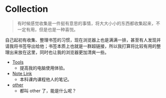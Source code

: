 # Collection

> 有时候感觉收集是一件挺有意思的事情，将大大小小的东西都收集起来，不一定有用，但是也是一种喜悦。

自己起初有收集、整理书签的习惯，现在浏览器上也是满满一排，甚至有人发现并请我将书签导出给他；书签本质上也就是一群超链接，所以我打算将比较有用的整理出来放在这里，同时也让我的浏览器更加清爽一些。

- [Tools](Tools.md)
    - 提高我的电脑使用体验。
- [Note Link](Note%20Link.md)
    - 本科课内课程他人的笔记。
- [other](other.md)
    - 都叫 other 了，能是什么呢？
